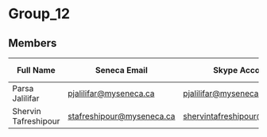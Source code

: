 # Group_12

## Members

| Full Name             | Seneca Email               | Skype Account                  | GitHub Username |  GitHub Email                  |
| --------------------- | -------------------------- | ------------------------------ | --------------- | ------------------------------ |
| Parsa Jalilifar       | pjalilifar@myseneca.ca     | pjalilifar@myseneca.ca         | Parsa-jalilifar | parsajalilifar@myseneca.ca     |
| Shervin Tafreshipour  | stafreshipour@myseneca.ca  | shervintafreshipour@gmail.com  | shervintafreshi | shervintafreshipour@gmail.com  |